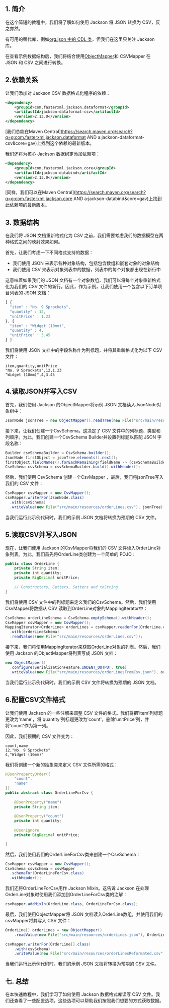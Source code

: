 ## 1. 简介

在这个简短的教程中，我们将了解如何使用 Jackson 将 JSON 转换为 CSV，反之亦然。

有可用的替代库，例如[org.json 中的 CDL 类](https://www.baeldung.com/java-org-json#cdl)，但我们在这里只关注 Jackson 库。

在查看示例数据结构后，我们将结合使用[ObjectMapper](https://www.baeldung.com/jackson-object-mapper-tutorial)和 CSVMapper 在 JSON 和 CSV 之间进行转换。

## 2.依赖关系

让我们添加对 Jackson CSV 数据格式化程序的依赖：

```xml
<dependency>
    <groupId>com.fasterxml.jackson.dataformat</groupId>
    <artifactId>jackson-dataformat-csv</artifactId>
    <version>2.13.0</version>
</dependency>
```

[我们总能在Maven Central](https://search.maven.org/search?q=g:com.fasterxml.jackson.dataformat AND a:jackson-dataformat-csv&core=gav)上找到这个依赖的最新版本。

我们还将为核心 Jackson 数据绑定添加依赖项：

```xml
<dependency>
    <groupId>com.fasterxml.jackson.core</groupId>
    <artifactId>jackson-databind</artifactId>
    <version>2.13.0</version>
</dependency>
```

[同样，我们可以在Maven Central](https://search.maven.org/search?q=g:com.fasterxml.jackson.core AND a:jackson-databind&core=gav)上找到此依赖项的最新版本。

## 3. 数据结构

在我们将 JSON 文档重新格式化为 CSV 之前，我们需要考虑我们的数据模型在两种格式之间的映射效果如何。

首先，让我们考虑一下不同格式支持的数据：

-   我们使用 JSON 来表示各种对象结构，包括包含数组和嵌套对象的对象结构
-   我们使用 CSV 来表示对象列表中的数据，列表中的每个对象都出现在新行中

这意味着如果我们的 JSON 文档有一个对象数组，我们可以将每个对象重新格式化为我们的 CSV 文件的新行。因此，作为示例，让我们使用一个包含以下订单项目列表的 JSON 文档：

```javascript
[ {
  "item" : "No. 9 Sprockets",
  "quantity" : 12,
  "unitPrice" : 1.23
}, {
  "item" : "Widget (10mm)",
  "quantity" : 4,
  "unitPrice" : 3.45
} ]
```

我们将使用 JSON 文档中的字段名称作为列标题，并将其重新格式化为以下 CSV 文件：

```plaintext
item,quantity,unitPrice
"No. 9 Sprockets",12,1.23
"Widget (10mm)",4,3.45
```

## 4.读取JSON并写入CSV

首先，我们使用 Jackson 的ObjectMapper将示例 JSON 文档读入JsonNode对象树中：

```java
JsonNode jsonTree = new ObjectMapper().readTree(new File("src/main/resources/orderLines.json"));
```

接下来，让我们创建一个CsvSchema。这决定了 CSV 文件中的列标题、类型和列顺序。为此，我们创建一个CsvSchema Builder并设置列标题以匹配 JSON 字段名称：

```java
Builder csvSchemaBuilder = CsvSchema.builder();
JsonNode firstObject = jsonTree.elements().next();
firstObject.fieldNames().forEachRemaining(fieldName -> {csvSchemaBuilder.addColumn(fieldName);} );
CsvSchema csvSchema = csvSchemaBuilder.build().withHeader();
```

然后，我们使用 CsvSchema 创建一个CsvMapper ，最后，我们将jsonTree写入我们的 CSV 文件：

```java
CsvMapper csvMapper = new CsvMapper();
csvMapper.writerFor(JsonNode.class)
  .with(csvSchema)
  .writeValue(new File("src/main/resources/orderLines.csv"), jsonTree);
```

当我们运行此示例代码时，我们的示例 JSON 文档将转换为预期的 CSV 文件。

## 5.读取CSV并写入JSON

现在，让我们使用 Jackson 的CsvMapper将我们的 CSV 文件读入OrderLine对象列表。为此，我们首先将OrderLine类创建为一个简单的 POJO：

```java
public class OrderLine {
    private String item;
    private int quantity;
    private BigDecimal unitPrice;
 
    // Constructors, Getters, Setters and toString
}
```

我们将使用 CSV 文件中的列标题来定义我们的CsvSchema。然后，我们使用CsvMapper将数据从 CSV 读取到OrderLine对象的MappingIterator中：

```java
CsvSchema orderLineSchema = CsvSchema.emptySchema().withHeader();
CsvMapper csvMapper = new CsvMapper();
MappingIterator<OrderLine> orderLines = csvMapper.readerFor(OrderLine.class)
  .with(orderLineSchema)
  .readValues(new File("src/main/resources/orderLines.csv"));
```

接下来，我们将使用MappingIterator来获取OrderLine对象的列表。然后，我们使用 Jackson 的ObjectMapper将列表写成 JSON 文档：

```java
new ObjectMapper()
  .configure(SerializationFeature.INDENT_OUTPUT, true)
  .writeValue(new File("src/main/resources/orderLinesFromCsv.json"), orderLines.readAll());
```

当我们运行此示例代码时，我们的示例 CSV 文件将转换为预期的 JSON 文档。

## 6.配置CSV文件格式

让我们使用 Jackson 的一些注解来调整 CSV 文件的格式。我们将把'item'列标题更改为'name'，将'quantity'列标题更改为'count'，删除'unitPrice'列，并将'count'作为第一列。

因此，我们预期的 CSV 文件变为：

```plaintext
count,name
12,"No. 9 Sprockets"
4,"Widget (10mm)"
```

我们将创建一个新的抽象类来定义 CSV 文件所需的格式：

```java
@JsonPropertyOrder({
    "count",
    "name"
})
public abstract class OrderLineForCsv {
    
    @JsonProperty("name")
    private String item; 
    
    @JsonProperty("count")
    private int quantity; 
    
    @JsonIgnore
    private BigDecimal unitPrice;

}
```

然后，我们使用我们的OrderLineForCsv类来创建一个CsvSchema：

```java
CsvMapper csvMapper = new CsvMapper();
CsvSchema csvSchema = csvMapper
  .schemaFor(OrderLineForCsv.class)
  .withHeader(); 

```

我们还将OrderLineForCsv用作 Jackson Mixin。这告诉 Jackson 在处理OrderLine对象时使用我们添加到OrderLineForCsv类的注解：

```java
csvMapper.addMixIn(OrderLine.class, OrderLineForCsv.class); 

```

最后，我们使用ObjectMapper将 JSON 文档读入OrderLine数组，并使用我们的csvMapper将其写入 CSV 文件：

```java
OrderLine[] orderLines = new ObjectMapper()
    .readValue(new File("src/main/resources/orderLines.json"), OrderLine[].class);
    
csvMapper.writerFor(OrderLine[].class)
    .with(csvSchema)
    .writeValue(new File("src/main/resources/orderLinesReformated.csv"), orderLines);

```

当我们运行此示例代码时，我们的示例 JSON 文档将转换为预期的 CSV 文件。

## 七. 总结

在本快速教程中，我们学习了如何使用 Jackson 数据格式库读写 CSV 文件。我们还查看了一些配置选项，这些选项可以帮助我们按照我们想要的方式获取数据。